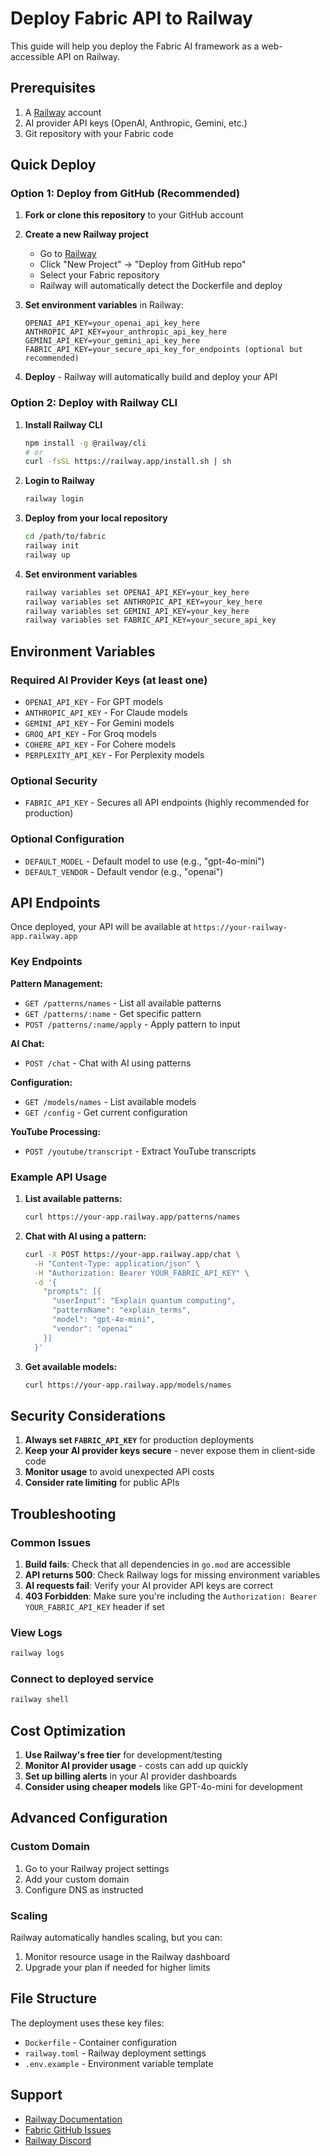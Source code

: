 # Deploy Fabric API to Railway

This guide will help you deploy the Fabric AI framework as a web-accessible API on Railway.

## Prerequisites

1. A [Railway](https://railway.app) account
2. AI provider API keys (OpenAI, Anthropic, Gemini, etc.)
3. Git repository with your Fabric code

## Quick Deploy

### Option 1: Deploy from GitHub (Recommended)

1. **Fork or clone this repository** to your GitHub account

2. **Create a new Railway project**
   - Go to [Railway](https://railway.app)
   - Click "New Project" → "Deploy from GitHub repo"
   - Select your Fabric repository
   - Railway will automatically detect the Dockerfile and deploy

3. **Set environment variables** in Railway:
   ```
   OPENAI_API_KEY=your_openai_api_key_here
   ANTHROPIC_API_KEY=your_anthropic_api_key_here
   GEMINI_API_KEY=your_gemini_api_key_here
   FABRIC_API_KEY=your_secure_api_key_for_endpoints (optional but recommended)
   ```

4. **Deploy** - Railway will automatically build and deploy your API

### Option 2: Deploy with Railway CLI

1. **Install Railway CLI**
   ```bash
   npm install -g @railway/cli
   # or
   curl -fsSL https://railway.app/install.sh | sh
   ```

2. **Login to Railway**
   ```bash
   railway login
   ```

3. **Deploy from your local repository**
   ```bash
   cd /path/to/fabric
   railway init
   railway up
   ```

4. **Set environment variables**
   ```bash
   railway variables set OPENAI_API_KEY=your_key_here
   railway variables set ANTHROPIC_API_KEY=your_key_here
   railway variables set GEMINI_API_KEY=your_key_here
   railway variables set FABRIC_API_KEY=your_secure_api_key
   ```

## Environment Variables

### Required AI Provider Keys (at least one)
- `OPENAI_API_KEY` - For GPT models
- `ANTHROPIC_API_KEY` - For Claude models  
- `GEMINI_API_KEY` - For Gemini models
- `GROQ_API_KEY` - For Groq models
- `COHERE_API_KEY` - For Cohere models
- `PERPLEXITY_API_KEY` - For Perplexity models

### Optional Security
- `FABRIC_API_KEY` - Secures all API endpoints (highly recommended for production)

### Optional Configuration
- `DEFAULT_MODEL` - Default model to use (e.g., "gpt-4o-mini")
- `DEFAULT_VENDOR` - Default vendor (e.g., "openai")

## API Endpoints

Once deployed, your API will be available at `https://your-railway-app.railway.app`

### Key Endpoints

**Pattern Management:**
- `GET /patterns/names` - List all available patterns
- `GET /patterns/:name` - Get specific pattern
- `POST /patterns/:name/apply` - Apply pattern to input

**AI Chat:**
- `POST /chat` - Chat with AI using patterns

**Configuration:**
- `GET /models/names` - List available models
- `GET /config` - Get current configuration

**YouTube Processing:**
- `POST /youtube/transcript` - Extract YouTube transcripts

### Example API Usage

1. **List available patterns:**
   ```bash
   curl https://your-app.railway.app/patterns/names
   ```

2. **Chat with AI using a pattern:**
   ```bash
   curl -X POST https://your-app.railway.app/chat \
     -H "Content-Type: application/json" \
     -H "Authorization: Bearer YOUR_FABRIC_API_KEY" \
     -d '{
       "prompts": [{
         "userInput": "Explain quantum computing",
         "patternName": "explain_terms",
         "model": "gpt-4o-mini",
         "vendor": "openai"
       }]
     }'
   ```

3. **Get available models:**
   ```bash
   curl https://your-app.railway.app/models/names
   ```

## Security Considerations

1. **Always set `FABRIC_API_KEY`** for production deployments
2. **Keep your AI provider keys secure** - never expose them in client-side code
3. **Monitor usage** to avoid unexpected API costs
4. **Consider rate limiting** for public APIs

## Troubleshooting

### Common Issues

1. **Build fails**: Check that all dependencies in `go.mod` are accessible
2. **API returns 500**: Check Railway logs for missing environment variables
3. **AI requests fail**: Verify your AI provider API keys are correct
4. **403 Forbidden**: Make sure you're including the `Authorization: Bearer YOUR_FABRIC_API_KEY` header if set

### View Logs
```bash
railway logs
```

### Connect to deployed service
```bash
railway shell
```

## Cost Optimization

1. **Use Railway's free tier** for development/testing
2. **Monitor AI provider usage** - costs can add up quickly
3. **Set up billing alerts** in your AI provider dashboards
4. **Consider using cheaper models** like GPT-4o-mini for development

## Advanced Configuration

### Custom Domain
1. Go to your Railway project settings
2. Add your custom domain
3. Configure DNS as instructed

### Scaling
Railway automatically handles scaling, but you can:
1. Monitor resource usage in the Railway dashboard
2. Upgrade your plan if needed for higher limits

## File Structure

The deployment uses these key files:
- `Dockerfile` - Container configuration
- `railway.toml` - Railway deployment settings
- `.env.example` - Environment variable template

## Support

- [Railway Documentation](https://docs.railway.app/)
- [Fabric GitHub Issues](https://github.com/danielmiessler/fabric/issues)
- [Railway Discord](https://discord.gg/railway)